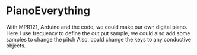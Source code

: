 # PianoEverything
With MPR121, Arduino and the code, we could make our own digital piano.
Here I use frequency to define the out put sample, we could also add some samples to change the pitch
Also, could change the keys to any conductive objects.
